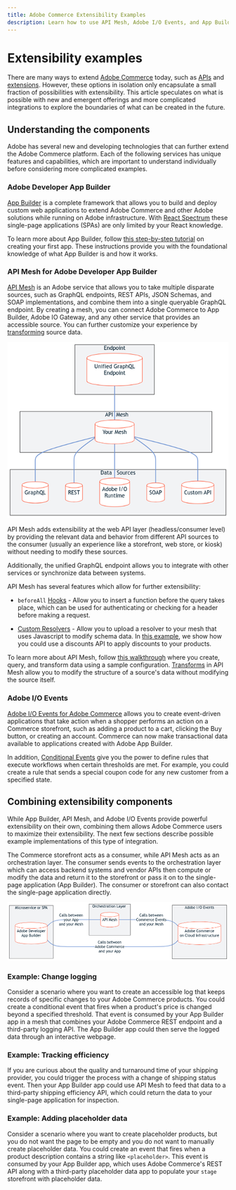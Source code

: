 ```yaml
---
title: Adobe Commerce Extensibility Examples
description: Learn how to use API Mesh, Adobe I/O Events, and App Builder to extend Adobe Commerce.
---
```


# Extensibility examples

There are many ways to extend [Adobe Commerce](../index.md) today, such as [APIs](https://developer.adobe.com/commerce/webapi/) and [extensions](https://developer.adobe.com/commerce/marketplace/guides/sellers/extension-create/). However, these options in isolation only encapsulate a small fraction of possibilities with extensibility. This article speculates on what is possible with new and emergent offerings and more complicated integrations to explore the boundaries of what can be created in the future.

## Understanding the components

Adobe has several new and developing technologies that can further extend the Adobe Commerce platform. Each of the following services has unique features and capabilities, which are important to understand individually before considering more complicated examples.

### Adobe Developer App Builder

[App Builder](https://developer.adobe.com/app-builder/docs/overview/) is a complete framework that allows you to build and deploy custom web applications to extend Adobe Commerce and other Adobe solutions while running on Adobe infrastructure. With [React Spectrum](https://react-spectrum.adobe.com/react-spectrum/index.html) these single-page applications (SPAs) are only limited by your React knowledge.

To learn more about App Builder, follow [this step-by-step tutorial](https://developer.adobe.com/app-builder/docs/getting_started/first_app/) on creating your first app. These instructions provide you with the foundational knowledge of what App Builder is and how it works.

### API Mesh for Adobe Developer App Builder

[API Mesh](https://developer.adobe.com/graphql-mesh-gateway/) is an Adobe service that allows you to take multiple disparate sources, such as GraphQL endpoints, REST APIs, JSON Schemas, and SOAP implementations, and combine them into a single queryable GraphQL endpoint. By creating a mesh, you can connect Adobe Commerce to App Builder, Adobe IO Gateway, and any other service that provides an accessible source. You can further customize your experience by [transforming](https://developer.adobe.com/graphql-mesh-gateway/gateway/transforms/) source data.

![API Mesh diagram](../_images/api-mesh-diagram.png)
<!-- [Link to .mmd file](../_images/api-mesh-diagram.mmd) -->

API Mesh adds extensibility at the web API layer (headless/consumer level) by providing the relevant data and behavior from different API sources to the consumer (usually an experience like a storefront, web store, or kiosk) without needing to modify these sources.

Additionally, the unified GraphQL endpoint allows you to integrate with other services or synchronize data between systems.

API Mesh has several features which allow for further extensibility:

- `beforeAll` [Hooks](https://developer.adobe.com/graphql-mesh-gateway/gateway/hooks/) - Allow you to insert a function before the query takes place, which can be used for authenticating or checking for a header before making a request.

- [Custom Resolvers](https://developer.adobe.com/graphql-mesh-gateway/gateway/extending-unified-schema/) - Allow you to upload a resolver to your mesh that uses Javascript to modify schema data. In [this example](https://developer.adobe.com/graphql-mesh-gateway/gateway/extending-unified-schema/#programmatic-additionalresolvers), we show how you could use a discounts API to apply discounts to your products.

To learn more about API Mesh, follow [this walkthrough](https://developer.adobe.com/graphql-mesh-gateway/gateway/mesh_walkthrough/) where you create, query, and transform data using a sample configuration. [Transforms](https://developer.adobe.com/graphql-mesh-gateway/gateway/transforms/) in API Mesh allow you to modify the structure of a source's data without modifying the source itself.

### Adobe I/O Events

[Adobe I/O Events for Adobe Commerce](https://developer.adobe.com/commerce/events/get-started/) allows you to create event-driven applications that take action when a shopper performs an action on a Commerce storefront, such as adding a product to a cart, clicking the Buy button, or creating an account. Commerce can now make transactional data available to applications created with Adobe App Builder.

In addition, [Conditional Events](https://developer.adobe.com/commerce/events/get-started/conditional-events/) give you the power to define rules that execute workflows when certain thresholds are met. For example, you could create a rule that sends a special coupon code for any new customer from a specified state.

## Combining extensibility components

While App Builder, API Mesh, and Adobe I/O Events provide powerful extensibility on their own, combining them allows Adobe Commerce users to maximize their extensibility. The next few sections describe possible example implementations of this type of integration.

The Commerce storefront acts as a consumer, while API Mesh acts as an orchestration layer. The consumer sends events to the orchestration layer which can access backend systems and vendor APIs then compute or modify the data and return it to the storefront or pass it on to the single-page application (App Builder). The consumer or storefront can also contact the single-page application directly.

![Integrated Commerce](../_images/integrated-commerce.png)
<!-- [Link to .mmd file](../_images/integrated-commerce.mmd) -->

### Example: Change logging

Consider a scenario where you want to create an accessible log that keeps records of specific changes to your Adobe Commerce products. You could create a conditional event that fires when a product's price is changed beyond a specified threshold. That event is consumed by your App Builder app in a mesh that combines your Adobe Commerce REST endpoint and a third-party logging API. The App Builder app could then serve the logged data through an interactive webpage.

### Example: Tracking efficiency

If you are curious about the quality and turnaround time of your shipping provider, you could trigger the process with a change of shipping status event. Then your App Builder app could use API Mesh to feed that data to a third-party shipping efficiency API, which could return the data to your single-page application for inspection.

### Example: Adding placeholder data

Consider a scenario where you want to create placeholder products, but you do not want the page to be empty and you do not want to manually create placeholder data. You could create an event that fires when a product description contains a string like `<placeholder>`. This event is consumed by your App Builder app, which uses Adobe Commerce's REST API along with a third-party placeholder data app to populate your `stage` storefront with placeholder data.
